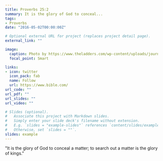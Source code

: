 ```yaml
---
title: Proverbs 25:2
summary: It is the glory of God to conceal...
tags:
- Proverbs
date: "2016-05-02T00:00:00Z"

# Optional external URL for project (replaces project detail page).
external_link: ""

image:
  caption: Photo by https://www.theladders.com/wp-content/uploads/journey-road-190730-800x450.jpg
  focal_point: Smart

links:
- icon: twitter
  icon_pack: fab
  name: Follow
  url: https://www.bible.com/
url_code: ""
url_pdf: ""
url_slides: ""
url_video: ""

# Slides (optional).
#   Associate this project with Markdown slides.
#   Simply enter your slide deck's filename without extension.
#   E.g. `slides = "example-slides"` references `content/slides/example-slides.md`.
#   Otherwise, set `slides = ""`.
slides: example
---
```


"It is the glory of God to conceal a matter; to search out a matter is the glory of kings."